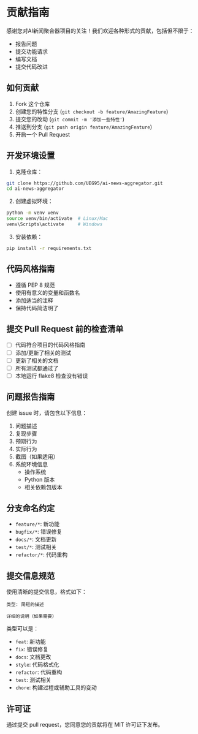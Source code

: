# 贡献指南

感谢您对AI新闻聚合器项目的关注！我们欢迎各种形式的贡献，包括但不限于：

- 报告问题
- 提交功能请求
- 编写文档
- 提交代码改进

## 如何贡献

1. Fork 这个仓库
2. 创建您的特性分支 (`git checkout -b feature/AmazingFeature`)
3. 提交您的改动 (`git commit -m '添加一些特性'`)
4. 推送到分支 (`git push origin feature/AmazingFeature`)
5. 开启一个 Pull Request

## 开发环境设置

1. 克隆仓库：
```bash
git clone https://github.com/UEG95/ai-news-aggregator.git
cd ai-news-aggregator
```

2. 创建虚拟环境：
```bash
python -m venv venv
source venv/bin/activate  # Linux/Mac
venv\Scripts\activate     # Windows
```

3. 安装依赖：
```bash
pip install -r requirements.txt
```

## 代码风格指南

- 遵循 PEP 8 规范
- 使用有意义的变量和函数名
- 添加适当的注释
- 保持代码简洁明了

## 提交 Pull Request 前的检查清单

- [ ] 代码符合项目的代码风格指南
- [ ] 添加/更新了相关的测试
- [ ] 更新了相关的文档
- [ ] 所有测试都通过了
- [ ] 本地运行 flake8 检查没有错误

## 问题报告指南

创建 issue 时，请包含以下信息：

1. 问题描述
2. 复现步骤
3. 预期行为
4. 实际行为
5. 截图（如果适用）
6. 系统环境信息
   - 操作系统
   - Python 版本
   - 相关依赖包版本

## 分支命名约定

- `feature/*`: 新功能
- `bugfix/*`: 错误修复
- `docs/*`: 文档更新
- `test/*`: 测试相关
- `refactor/*`: 代码重构

## 提交信息规范

使用清晰的提交信息，格式如下：

```
类型: 简短的描述

详细的说明（如果需要）
```

类型可以是：
- `feat`: 新功能
- `fix`: 错误修复
- `docs`: 文档更改
- `style`: 代码格式化
- `refactor`: 代码重构
- `test`: 测试相关
- `chore`: 构建过程或辅助工具的变动

## 许可证

通过提交 pull request，您同意您的贡献将在 MIT 许可证下发布。 
